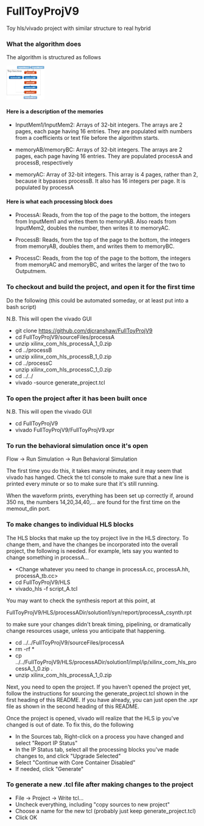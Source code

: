 # FullToyProjV9

Toy hls/vivado project with similar structure to real hybrid

### What the algorithm does

The algorithm is structured as follows

<img src="ToyProjectDiagram.PNG" width=100>

#### Here is a description of the memories

* InputMem1/InputMem2: Arrays of 32-bit integers. The arrays are 2 pages, each page having 16 entries. They are populated with numbers from a coefficients or text file before the algorithm starts.

* memoryAB/memoryBC: Arrays of 32-bit integers. The arrays are 2 pages, each page having 16 entries. They are populated processA and processB, respectively

* memoryAC: Array of 32-bit integers. This array is 4 pages, rather than 2, because it bypasses processB. It also has 16 integers per page. It is populated by processA

#### Here is what each processing block does

* ProcessA: Reads, from the top of the page to the bottom, the integers from InputMem1 and writes them to memoryAB. Also reads from InputMem2, doubles the number, then writes it to memoryAC.

* ProcessB: Reads, from the top of the page to the bottom, the integers from memoryAB, doubles them, and writes them to memoryBC.

* ProcessC: Reads, from the top of the page to the bottom, the integers from memoryAC and memoryBC, and writes the larger of the two to Outputmem.

### To checkout and build the project, and open it for the first time

Do the following (this could be automated someday, or at least put into a bash script)

N.B. This will open the vivado GUI

* git clone https://github.com/djcranshaw/FullToyProjV9
* cd FullToyProjV9/sourceFiles/processA
* unzip xilinx_com_hls_processA_1_0.zip
* cd ../processB
* unzip xilinx_com_hls_processB_1_0.zip
* cd ../processC
* unzip xilinx_com_hls_processC_1_0.zip
* cd ../../
* vivado -source generate_project.tcl

### To open the project after it has been built once

N.B. This will open the vivado GUI

* cd FullToyProjV9
* vivado FullToyProjV9/FullToyProjV9.xpr

### To run the behavioral simulation once it's open

Flow -> Run Simulation -> Run Behavioral Simulation

The first time you do this, it takes many minutes, and it may seem that vivado has hanged. Check the tcl console to make sure that a new line is printed every minute or so to make sure that it's still running.

When the waveform prints, everything has been set up correctly if, around 350 ns, the numbers 14,20,34,40,... are found for the first time on the memout_din port.

### To make changes to individual HLS blocks

The HLS blocks that make up the toy project live in the HLS directory. To change them, and have the changes be incorporated into the overall project, the following is needed. For example, lets say you wanted to change something in processA...

* <Change whatever you need to change in processA.cc, processA.hh, processA_tb.cc>
* cd FullToyProjV9/HLS
* vivado_hls -f script_A.tcl

You may want to check the synthesis report at this point, at 

FullToyProjV9/HLS/processADir/solution1/syn/report/processA_csynth.rpt

to make sure your changes didn't break timing, pipelining, or dramatically change resources usage, unless you anticipate that happening.

* cd ../../FullToyProjV9/sourceFiles/processA
* rm -rf *
* cp ../../FullToyProjV9/HLS/processADir/solution1/impl/ip/xilinx_com_hls_processA_1_0.zip .
* unzip xilinx_com_hls_processA_1_0.zip

Next, you need to open the project. If you haven't opened the project yet, follow the instructions for sourcing the generate_project.tcl shown in the first heading of this README. If you have already, you can just open the .xpr file as shown in the second heading of this README.

Once the project is opened, vivado will realize that the HLS ip you've changed is out of date. To fix this, do the following

* In the Sources tab, Right-click on a process you have changed and select "Report IP Status"
* In the IP Status tab, select all the processing blocks you've made changes to, and click "Upgrade Selected"
* Select "Continue with Core Container Disabled"
* If needed, click "Generate"

### To generate a new .tcl file after making changes to the project

* File -> Project -> Write tcl...
* Uncheck everything, including "copy sources to new project"
* Choose a name for the new tcl (probably just keep generate_project.tcl)
* Click OK

